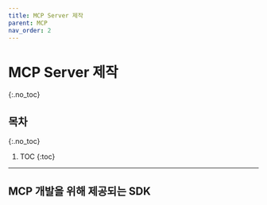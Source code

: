```yaml
---
title: MCP Server 제작
parent: MCP
nav_order: 2
---
```


# MCP Server 제작
{:.no_toc}

## 목차
{:.no_toc}

1. TOC
{:toc}

--- 

## MCP 개발을 위해 제공되는 SDK

